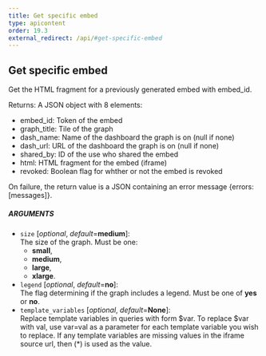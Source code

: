 ```yaml
---
title: Get specific embed
type: apicontent
order: 19.3
external_redirect: /api/#get-specific-embed
---
```


## Get specific embed
Get the HTML fragment for a previously generated embed with embed_id.

Returns: A JSON object with 8 elements:

* embed_id: Token of the embed
* graph_title: Tile of the graph
* dash_name: Name of the dashboard the graph is on (null if none)
* dash_url: URL of the dashboard the graph is on (null if none)
* shared_by: ID of the use who shared the embed
* html: HTML fragment for the embed (iframe)
* revoked: Boolean flag for whther or not the embed is revoked

On failure, the return value is a JSON containing an error message {errors: [messages]}.

##### ARGUMENTS
* `size` [*optional*, *default*=**medium**]:  
    The size of the graph. Must be one:
    * **small**, 
    * **medium**, 
    * **large**, 
    * **xlarge**.
* `legend` [*optional*, *default*=**no**]:  
    The flag determining if the graph includes a legend. Must be one of **yes** or **no**.
* `template_variables` [*optional*, *default*=**None**]:  
    Replace template variables in queries with form $var. To replace $var with val, use var=val as a parameter for each template variable you wish to replace. If any template variables are missing values in the iframe source url, then (*) is used as the value.
